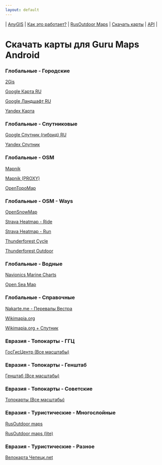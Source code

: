```yaml
---
layout: default
---
```



| [AnyGIS][01] | [Как это работает?][02] | [RusOutdoor Maps][03] | [Скачать карты][04] | [API][05] |


[01]: https://anygis.ru/index
[02]: https://anygis.ru/Web/Html/Description_ru
[03]: https://anygis.ru/Web/Html/RusOutdoor_ru
[04]: https://anygis.ru/Web/Html/DownloadPage_ru
[05]: https://anygis.ru/Web/Html/Api_ru
# Скачать карты для Guru Maps Android


### Глобальные - Городские
[2Gis](https://anygis.ru/api/v1/download/galileo_ru/Global-City-2gis.ms "Скачать эту карту")

[Google Карта RU](https://anygis.ru/api/v1/download/galileo_ru/Global-City-Google_map_ru.ms "Скачать эту карту")

[Google Ландшафт RU](https://anygis.ru/api/v1/download/galileo_ru/Global-City-Google_terrain_ru.ms "Скачать эту карту")

[Yandex Карта](https://anygis.ru/api/v1/download/galileo_ru/Global-City-Yandex_map.ms "Скачать эту карту")



### Глобальные - Спутниковые
[Google Спутник (гибрид) RU](https://anygis.ru/api/v1/download/galileo_ru/Global-Satellites-Google_with_labels_ru.ms "Скачать эту карту")

[Yandex Спутник](https://anygis.ru/api/v1/download/galileo_ru/Global-Satellites-Yandex.ms "Скачать эту карту")



### Глобальные - OSM
[Mapnik](https://anygis.ru/api/v1/download/galileo_ru/Global-OSM-Mapnik.ms "Скачать эту карту")

[Mapnik (PROXY)](https://anygis.ru/api/v1/download/galileo_ru/Global-OSM-Mapnik_Proxy.ms "Скачать эту карту")

[OpenTopoMap](https://anygis.ru/api/v1/download/galileo_ru/Global-OSM-OpenTopoMap.ms "Скачать эту карту")



### Глобальные - OSM - Ways
[OpenSnowMap](https://anygis.ru/api/v1/download/galileo_ru/Global-OSM-Ways-OpenSnowMap.ms "Скачать эту карту")

[Strava Heatmap - Ride](https://anygis.ru/api/v1/download/galileo_ru/Global-OSM-Ways-Strava_Ride.ms "Скачать эту карту")

[Strava Heatmap - Run](https://anygis.ru/api/v1/download/galileo_ru/Global-OSM-Ways-Strava_Run.ms "Скачать эту карту")

[Thunderforest Cycle](https://anygis.ru/api/v1/download/galileo_ru/Global-OSM-Ways-Thunderforest_Cycle.ms "Скачать эту карту")

[Thunderforest Outdoor](https://anygis.ru/api/v1/download/galileo_ru/Global-OSM-Ways-Thunderforest_Outdoor.ms "Скачать эту карту")



### Глобальные - Водные
[Navionics Marine Charts](https://anygis.ru/api/v1/download/galileo_ru/Global-Water-Navionics_Marine_Charts.ms "Скачать эту карту")

[Open Sea Map](https://anygis.ru/api/v1/download/galileo_ru/Global-Water-OpenSeaMap.ms "Скачать эту карту")



### Глобальные - Справочные
[Nakarte.me - Перевалы Вестра](https://anygis.ru/api/v1/download/galileo_ru/Global-Info-Westra_Passes.ms "Скачать эту карту")

[Wikimapia.org](https://anygis.ru/api/v1/download/galileo_ru/Global-Info-Wikimapia.ms "Скачать эту карту")

[Wikimapia.org + Спутник](https://anygis.ru/api/v1/download/galileo_ru/Global-Info-Wikimapia_satellite.ms "Скачать эту карту")



### Евразия - Топокарты - ГГЦ
[ГосГисЦентр (Все масштабы)](https://anygis.ru/api/v1/download/galileo_ru/Eurasia-Topo-GGC-All.ms "Скачать эту карту")



### Евразия - Топокарты - Генштаб
[Генштаб (Все масштабы)](https://anygis.ru/api/v1/download/galileo_ru/Eurasia-Topo-Genshtab-All.ms "Скачать эту карту")



### Евразия - Топокарты - Советские
[Топокарты (Все масштабы)](https://anygis.ru/api/v1/download/galileo_ru/Eurasia-Topo-Soviet-All.ms "Скачать эту карту")



### Евразия - Туристические - Многослойные
[RusOutdoor maps](https://anygis.ru/api/v1/download/galileo_ru/Eurasia-Hiking-Multylayer-RusOutdoorMaps.ms "Скачать эту карту")

[RusOutdoor maps (lite)](https://anygis.ru/api/v1/download/galileo_ru/Eurasia-Hiking-Multylayer-RusOutdoorMaps_lite.ms "Скачать эту карту")



### Евразия - Туристические - Разное
[Велокарта Чепецк.net](https://anygis.ru/api/v1/download/galileo_ru/Eurasia-Hiking-Other-Chepezk.ms "Скачать эту карту")

